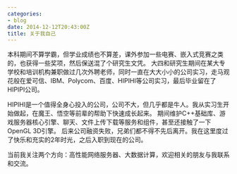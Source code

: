```yaml
---
categories:
- blog
date: 2014-12-12T20:43:00Z
title: 关于我自己
---
```


本科期间不算学霸，但学业成绩也不算差，课外参加一些电赛、嵌入式竞赛之类的，也获得一些奖项，然后保送混了个研究生文凭。
大四和研究生期间在某大专学校和培训机构兼职做过几次外聘老师，同时一直在大大小小的公司实习，走马观花般在爱可信、IBM、Polycom、百度、HIPIHI等公司实习，最后毕业留在了HIPIPI公司。

HIPIHI是一个值得全身心投入的公司，公司不大，但几乎都是牛人。我从实习生开始做起，在魔王、悟空等前辈的帮助下快速成长起来。
期间维护C++基础库、游戏服务器核心引擎、聊天、文件上传下载等服务和组件，甚至还接触了一下OpenGL 3D引擎。
后来公司融资失败，兄弟们都不得不先后离开。我在这里度过了快乐和充实的2年时光，之后入职到现在的公司。

当前我关注两个方向：高性能网络服务器、大数据计算，欢迎相关的朋友与我联系和交流。




